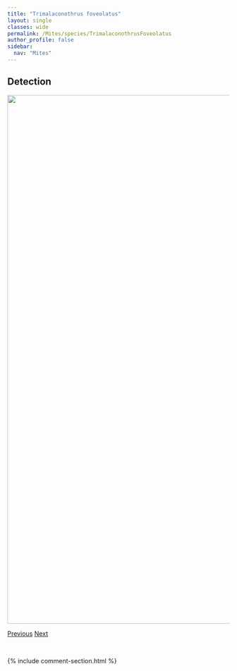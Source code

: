 ```yaml
---
title: "Trimalaconothrus foveolatus"
layout: single
classes: wide
permalink: /Mites/species/TrimalaconothrusFoveolatus
author_profile: false
sidebar:
  nav: "Mites"
---
```


<h2>Detection</h2>

<a href="https://drive.google.com/uc?export=view&id=1fTK2CKSrEwlQwC5RUyCSgLmZpOxwOU_l">
<img src="https://drive.google.com/uc?export=view&id=1fTK2CKSrEwlQwC5RUyCSgLmZpOxwOU_l" height = "1200" width = "800">
</a>


<a href="/DevelopmentWebsite/Mites/species/TrichoribatesStriatus" class="pagination--pager" title="Trichoribates striatus">Previous</a> <a href="/DevelopmentWebsite/Mites/species/TrimalaconothrusMaior" class="pagination--pager" title="Trimalaconothrus maior">Next</a>

<p>&nbsp;</p>

{% include comment-section.html %}
